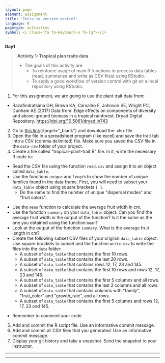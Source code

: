 ```yaml
---
layout: page
element: assignment
title: 'Intro to version control'
language: R
pagetype: activities
symbol: <i class="fa fa-keyboard-o fa-lg"></i>
---
```



**Day1**

> **Activity 1: Tropical plan traits data**
>
> - The goals of this activity are:
>   - To reinforce usage of main R functions to process data tables (read, summarize and write as CSV files) using RStudio.
>   - To apply a good workflow of version control with git on a local repository using RStudio.



1. For this assignment, we are going to use the plant trait data from:
  * Razafindratsima OH, Brown KA, Carvalho F, Johnson SE, Wright PC, Dunham AE (2017) Data from: Edge effects on components of diversity and above-ground biomass in a tropical rainforest. Dryad Digital Repository. https://doi.org/10.5061/dryad.jn743
2. Go to [this link](https://doi.org/10.5061/dryad.jn743){:target="_blank"} and download the .xlsx file.
3. Open the file in a spreadsheet program (like excel) and save the trait tab into a CSV (comma delimited) file. Make sure you saved the CSV file in the `data-raw` folder of your project.
4. Create a file called "tropical-plant-trait.R" file. In it, write the necessary R code to:
  * Read the CSV file using the function `read.csv` and assign it to an object called `data_table`.
  * Use the functions `unique` and `length` to show the number of unique families found in the data frame. First, you will need to subset your `data_table` object using square brackets `[ ]`.
    - Do the same to find the number of unique "dispersal modes" and "fruit colors".
  <!-- * Show the number of species in each family -->
  * Use the `mean` function to calculate the average fruit width in cm.
  * Use the function `summary` on your `data_table` object. Can you find the average fruit width in the output of the function? Is it the same as the one you obtained using the function `mean`?
  * Look at the output of the function  `summary`. What is the average fruit length in cm?
  * Create the following subset CSV files of your original `data_table` object. Use square brackets to subset and the function `write.csv` to write the files into the `data` folder:
    - A subset of `data_table` that contains the first 10 rows.
    - A subset of `data_table` that contains the last 20 rows.
    - A subset of `data_table` that contains rows 12, 17, 23 and 145.
    - A subset of `data_table` that contains the first 10 rows and rows 12, 17, 23 and 145.
    - A subset of `data_table` that contains the first 5 columns and all rows.
    - A subset of `data_table` that contains the last 2 columns and all rows.
    - A subset of `data_table` that contains columns with "family", "fruit_color" and "growth_rate", and all rows.
    - A subset of `data_table` that contains the first 5 columns and rows 12, 17, 23 and 145.
<!-- with all the species that are dispersed by lemurs and have a fruit length > 8 mm. Make sure to save the file to the `data` folder. -->
  <!-- * Plot the average fruit length per seed size category using (A) all the data, and (B) the lemur subset data -->
  * Remember to comment your code.
5. Add and commit the R script file. Use an informative commit message.
6. Add and commit all CSV files that you generated. Use an informative commit message.
7. Display your git history and take a snapshot. Send the snapshot to your instructor.

---
---

<!-- ** Day 2**

> **Activity 2: Goals**
>
> -

---

{% include assignment.html %}

2. Clone your repository in a local directory using Rstudio
  - You can find last lecture slides [here]({{ site.baseurl }}/materials/01_RIntro_VersionControl/01_RIntro_VersionControl.html){:target="_blank"}
3. Open the .R file and check its general structure
4. Comment and create sections within the R code file (e.g., libraries, data, plots, etc)

```r
# LIBS -----------------------------
# Some notes
library(tidyverse)
library(lubridate)

# DATA -----------------------------
# Some notes
dat1<-read.csv("file2.csv")
```

5. Using ``help(function)`` or ``?function`` describe what is being done in each section of the code

6. Commit your changes

9. Relabel and, if it is necessary, create new folders to organize your project for reproducibility
  * Check [here](http://www.datacarpentry.org/semester-biology/materials/project-structure/){:target="_blank"} for further information and examples
10. Commit your final changes
11. Check your commits history on your Github repository


## Assignment potential solution

* [Here](https://github.com/GlobalEcologyBiogeography/projects-structure-susyelo.git) you can see an example of how to solve the assignment.
* You can also access the files directly [here](../../solutions/Week2_solution/) -->
